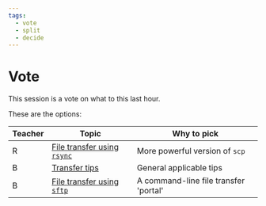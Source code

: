 ```yaml
---
tags:
  - vote
  - split
  - decide
---
```


# Vote

This session is a vote on what to this last hour.

These are the options:

Teacher|Topic                                                  |Why to pick
-------|-------------------------------------------------------|-------------------------------------
R      |[File transfer using `rsync`](sessions/rsync/README.md)|More powerful version of `scp`
B      |[Transfer tips](sessions/transfer_tips/README.md)      |General applicable tips
B      |[File transfer using `sftp`](sessions/sftp/README.md)  |A command-line file transfer 'portal'
